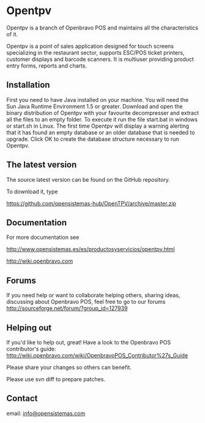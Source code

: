 Opentpv
=======
	
Opentpv is a branch of Openbravo POS and maintains all the characteristics of it.

Opentpv is a point of sales application designed for touch screens specializing in the restaurant sector, supports ESC/POS ticket printers, customer displays and barcode scanners. It is multiuser providing product entry forms, reports and charts.

Installation
------------

First you need to have Java installed on your machine. You will need the Sun Java Runtime Environment 1.5 or greater. Download and open the binary distribution of Opentpv with your favourite decompresser and extract all the files to an empty folder. To execute it run the file start.bat in windows or start.sh in Linux. The first time Opentpv will display a warning alerting that it has found an empty database or an older database that is needed to upgrade. Click OK to create the database structure necessary to run Opentpv. 

The latest version
------------------

The source latest version can be found on the GitHub repository.

To download it, type

https://github.com/opensistemas-hub/OpenTPV/archive/master.zip

Documentation
-------------

For more documentation see

http://www.opensistemas.es/es/productosyservicios/opentpv.html

http://wiki.openbravo.com

Forums
------

If you need help or want to collaborate helping others, sharing ideas, discussing about Openbravo POS, feel free to go to our forums http://sourceforge.net/forum/?group_id=127939


Helping out
-----------

If you'd like to help out, great!
Have a look to the Openbravo POS contributor's guide: http://wiki.openbravo.com/wiki/OpenbravoPOS_Contributor%27s_Guide

Please share your changes so others can benefit.

Please use svn diff to prepare patches.


Contact
-------

email: info@opensistemas.com

